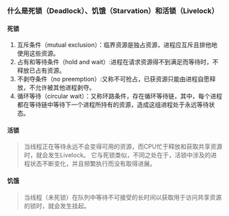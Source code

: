 ### 什么是死锁（Deadlock）、饥饿（Starvation）和活锁（Livelock）
#### 死锁
1. 互斥条件（mutual exclusion）：临界资源是独占资源，进程应互斥且排他地使用这些资源。
2. 占有和等待条件（hold and wait）:进程在请求资源得不到满足而等待时，不释放已占有资源。
3. 不剥夺条件（no preemption）:又称不可抢占，已获资源只能由进程自愿释放，不允许被其他进程剥夺。
4. 循环等待（circular wait）：又称环路条件，存在循环等待链，其中，每个进程都在等待链中等待下一个进程所持有的资源，造成这组进程处于永远等待状态。

#### 活锁
> 当线程正在等待永远不会变得可用的资源，而CPU忙于释放和获取共享资源时，就会发生Livelock。 它与死锁类似，不同之处在于，活锁中涉及的进程状态不断变化，并且频繁执行而没有取得进展。
#### 饥饿
> 当线程（未死锁）在队列中等待不可接受的长时间以获取用于访问共享资源的锁时，就会发生挂起。
